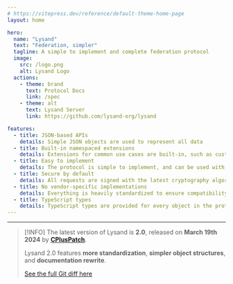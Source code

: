 ```yaml
---
# https://vitepress.dev/reference/default-theme-home-page
layout: home

hero:
  name: "Lysand"
  text: "Federation, simpler"
  tagline: A simple to implement and complete federation protocol
  image:
    src: /logo.png
    alt: Lysand Logo
  actions:
    - theme: brand
      text: Protocol Docs
      link: /spec
    - theme: alt
      text: Lysand Server
      link: https://github.com/lysand-org/lysand

features:
  - title: JSON-based APIs
    details: Simple JSON objects are used to represent all data 
  - title: Built-in namespaced extensions
    details: Extensions for common use cases are built-in, such as custom emojis and reactions
  - title: Easy to implement
    details: The protocol is simple to implement, and can be used with any language
  - title: Secure by default
    details: All requests are signed with the latest cryptography algorithms
  - title: No vendor-specific implementations
    details: Everything is heavily standardized to ensure compatibility
  - title: TypeScript types
    details: TypeScript types are provided for every object in the protocol
---
```


---

> [!INFO]
> The latest version of Lysand is **2.0**, released on **March 19th 2024** by [**CPlusPatch**](https://cpluspatch.dev).
>
> Lysand 2.0 features **more standardization**, **simpler object structures**, and **documentation rewrite**.
>
> [See the full Git diff here](https://github.com/lysand-org/docs/compare/158ec6e...f11d51c)

<style>
:root {
  --vp-home-hero-image-background-image: linear-gradient(to top right, rgb(249, 168, 212), rgb(216, 180, 254), rgb(129, 140, 248));
  --vp-home-hero-image-filter: blur(168px);
}
</style>